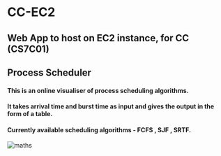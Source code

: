 # CC-EC2

## Web App to host on EC2 instance, for CC (CS7C01)

## Process Scheduler
#### This is an online visualiser of process scheduling algorithms.   
#### It takes arrival time and burst time as input and gives the output in the form of a table.   
#### Currently available scheduling algorithms - FCFS , SJF , SRTF.
![maths](https://user-images.githubusercontent.com/57481485/210262524-f8b4fce6-0c42-47d8-b780-f9e097f2f570.gif)
